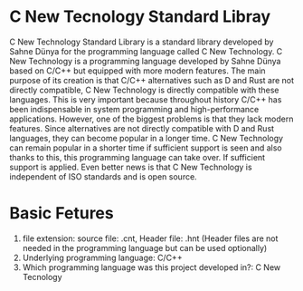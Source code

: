 # C New Tecnology Standard Libray
C New Technology Standard Library is a standard library developed by Sahne Dünya for the programming language called C New Technology. C New Technology is a programming language developed by Sahne Dünya based on C/C++ but equipped with more modern features. The main purpose of its creation is that C/C++ alternatives such as D and Rust are not directly compatible, C New Technology is directly compatible with these languages. This is very important because throughout history C/C++ has been indispensable in system programming and high-performance applications. However, one of the biggest problems is that they lack modern features. Since alternatives are not directly compatible with D and Rust languages, they can become popular in a longer time. C New Technology can remain popular in a shorter time if sufficient support is seen and also thanks to this, this programming language can take over. If sufficient support is applied. Even better news is that C New Technology is independent of ISO standards and is open source.

# Basic Fetures
1. file extension: source file: .cnt, Header file: .hnt (Header files are not needed in the programming language but can be used optionally)
2. Underlying programming language: C/C++
3. Which programming language was this project developed in?: C New Tecnology

